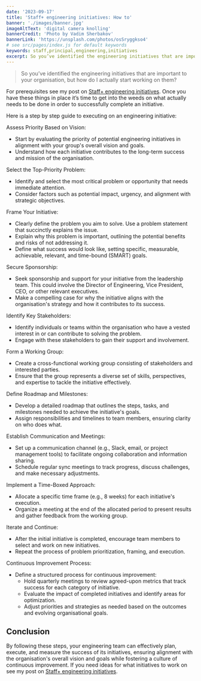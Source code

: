 ```yaml
---
date: '2023-09-17'
title: 'Staff+ engineering initiatives: How to'
banner: './images/banner.jpg'
imageAltText: 'digital camera knolling'
bannerCredit: 'Photo by Vadim Sherbakov'
bannerLink: 'https://unsplash.com/photos/osSryggkso4'
# see src/pages/index.js for default keywords
keywords: staff,principal,engineering,initiatives
excerpt: So you’ve identified the engineering initiatives that are important to your organisation, but how do you actually start working on them?
---
```


> So you’ve identified the engineering initiatives that are important to your organisation, but how do I actually start working on them? 

For prerequisites see my post on [Staff+ engineering initiatives](/blog/staff-plus-engineering-initiatives/). Once you have these things in place it’s time to get into the weeds on what actually needs to be done in order to successfully complete an initiative. 

Here is a step by step guide to executing on an engineering initiative:

Assess Priority Based on Vision:

- Start by evaluating the priority of potential engineering initiatives in alignment with your group's overall vision and goals.
- Understand how each initiative contributes to the long-term success and mission of the organisation.

Select the Top-Priority Problem:

- Identify and select the most critical problem or opportunity that needs immediate attention.
- Consider factors such as potential impact, urgency, and alignment with strategic objectives.

Frame Your Initiative:

- Clearly define the problem you aim to solve. Use a problem statement that succinctly explains the issue.
- Explain why this problem is important, outlining the potential benefits and risks of not addressing it.
- Define what success would look like, setting specific, measurable, achievable, relevant, and time-bound (SMART) goals.

Secure Sponsorship:

- Seek sponsorship and support for your initiative from the leadership team. This could involve the Director of Engineering, Vice President, CEO, or other relevant executives.
- Make a compelling case for why the initiative aligns with the organisation's strategy and how it contributes to its success.

Identify Key Stakeholders:

- Identify individuals or teams within the organisation who have a vested interest in or can contribute to solving the problem.
- Engage with these stakeholders to gain their support and involvement.

Form a Working Group:

- Create a cross-functional working group consisting of stakeholders and interested parties.
- Ensure that the group represents a diverse set of skills, perspectives, and expertise to tackle the initiative effectively.

Define Roadmap and Milestones:

- Develop a detailed roadmap that outlines the steps, tasks, and milestones needed to achieve the initiative's goals.
- Assign responsibilities and timelines to team members, ensuring clarity on who does what.

Establish Communication and Meetings:

- Set up a communication channel (e.g., Slack, email, or project management tools) to facilitate ongoing collaboration and information sharing.
- Schedule regular sync meetings to track progress, discuss challenges, and make necessary adjustments.

Implement a Time-Boxed Approach:

- Allocate a specific time frame (e.g., 8 weeks) for each initiative's execution.
- Organize a meeting at the end of the allocated period to present results and gather feedback from the working group.

Iterate and Continue:

- After the initial initiative is completed, encourage team members to select and work on new initiatives.
- Repeat the process of problem prioritization, framing, and execution.

Continuous Improvement Process:

- Define a structured process for continuous improvement:
  - Hold quarterly meetings to review agreed-upon metrics that track success for each category of initiative.
  - Evaluate the impact of completed initiatives and identify areas for optimization.
  - Adjust priorities and strategies as needed based on the outcomes and evolving organisational goals.


## Conclusion

By following these steps, your engineering team can effectively plan, execute, and measure the success of its initiatives, ensuring alignment with the organisation's overall vision and goals while fostering a culture of continuous improvement. If you need ideas for what initiatives to work on see my post on [Staff+ engineering initiatives](/blog/staff-plus-engineering-initiatives/).